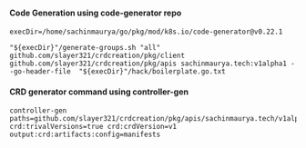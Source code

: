 #### Code Generation using code-generator repo

```
execDir=/home/sachinmaurya/go/pkg/mod/k8s.io/code-generator@v0.22.1
```


```
"${execDir}"/generate-groups.sh "all" github.com/slayer321/crdcreation/pkg/client github.com/slayer321/crdcreation/pkg/apis sachinmaurya.tech:v1alpha1 --go-header-file  "${execDir}"/hack/boilerplate.go.txt 
```


#### CRD generator command using controller-gen

```
controller-gen paths=github.com/slayer321/crdcreation/pkg/apis/sachinmaurya.tech/v1alpha1 crd:trivalVersions=true crd:crdVersion=v1 output:crd:artifacts:config=manifests

```